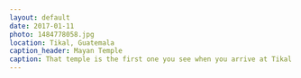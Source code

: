 ```yaml
---
layout: default
date: 2017-01-11
photo: 1484778058.jpg
location: Tikal, Guatemala
caption_header: Mayan Temple
caption: That temple is the first one you see when you arrive at Tikal. It is very nice but not the nicest in my opinion.
---
```

